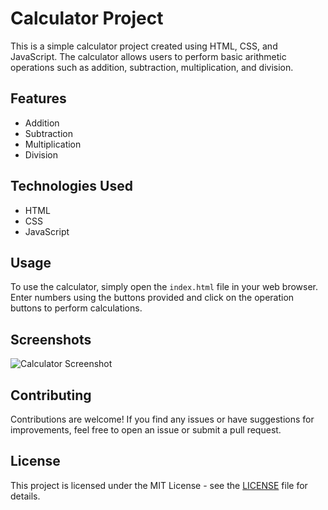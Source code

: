 # Calculator Project

This is a simple calculator project created using HTML, CSS, and JavaScript. The calculator allows users to perform basic arithmetic operations such as addition, subtraction, multiplication, and division.

## Features

- Addition
- Subtraction
- Multiplication
- Division

## Technologies Used

- HTML
- CSS
- JavaScript

## Usage

To use the calculator, simply open the `index.html` file in your web browser. Enter numbers using the buttons provided and click on the operation buttons to perform calculations.

## Screenshots

![Calculator Screenshot](screenshots/calculator.png)

## Contributing

Contributions are welcome! If you find any issues or have suggestions for improvements, feel free to open an issue or submit a pull request.

## License

This project is licensed under the MIT License - see the [LICENSE](LICENSE) file for details.
